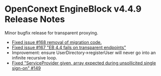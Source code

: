 # OpenConext EngineBlock v4.4.9 Release Notes #

Minor bugfix release for transparent proxying.

* [Fixed issue #168 removal of migration code.](https://github.com/OpenConext/OpenConext-engineblock/issues/168)
* [Fixed issue #167 "EB 4.4 fails on transparent endpoints"](https://github.com/OpenConext/OpenConext-engineblock/issues/167)
* Improvement: ensure UserDirectory->registerUser will never go into an infinite recursive loop.
* [Fixed "ServiceProvider given, array expected during unsollicited single sign-on" #149](https://github.com/OpenConext/OpenConext-engineblock/issues/149)

